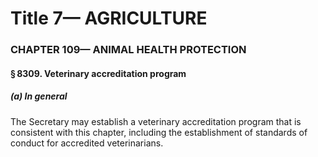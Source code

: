 
# Title 7— AGRICULTURE
### CHAPTER 109— ANIMAL HEALTH PROTECTION
#### § 8309. Veterinary accreditation program
##### (a) In general

The Secretary may establish a veterinary accreditation program that is consistent with this chapter, including the establishment of standards of conduct for accredited veterinarians.
